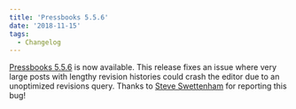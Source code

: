 ```yaml
---
title: 'Pressbooks 5.5.6'
date: '2018-11-15'
tags:
  - Changelog
---
```


[Pressbooks 5.5.6](https://github.com/pressbooks/pressbooks/releases/tag/5.5.6) is now
available. This release fixes an issue where very large posts with lengthy revision
histories could crash the editor due to an unoptimized revisions query. Thanks to
[Steve Swettenham](https://github.com/pbstudent) for reporting this bug!
